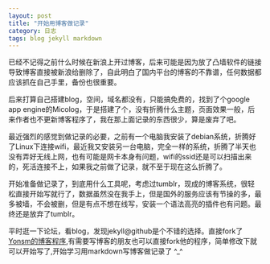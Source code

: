 ```yaml
---
layout: post
title: "开始用博客做记录"
category: 日志
tags: blog jekyll markdown
---
```

已经不记得之前什么时候在新浪上开过博客，后来可能是因为放了凸墙软件的链接导致博客直接被新浪给删除了，自此明白了国内平台的博客的不靠谱，任何数据都应该抓在自己手里，备份也很重要。

后来打算自己搭建blog，空间，域名都没有，只能搞免费的，找到了个google app engine的Micolog，于是搭建了个，没有折腾什么主题，页面效果一般，后来作者也不更新博客程序了，我在那上面记录的东西很少，算是废弃了吧。

最近强烈的感觉到做记录的必要，之前有一个电脑我安装了debian系统，折腾好了Linux下连接wifi，最近我又安装另一台电脑，完全一样的系统，折腾了半天也没有弄好无线上网，也有可能是网卡本身有问题，wifi的ssid还是可以扫描出来的，死活连接不上，如果我之前做了记录，就不至于现在这么折腾了。

开始准备做记录了，到底用什么工具呢，考虑过tumblr，现成的博客系统，很轻松直接开始写就行了，数据虽然没在我手上，但是国外的服务应该有节操的多，最多被墙，不会被删，但是有点不想在线写，安装一个语法高亮的插件也有问题。最终还是放弃了tumblr。

平时逛一下论坛，看blog，发现jekyll@github是个不错的选择。直接fork了[Yonsm的博客程序](https://github.com/Yonsm/NET),有需要写博客的朋友也可以直接fork他的程序，简单修改下就可以开始写了,开始学习用markdown写博客做记录了 ^_^

